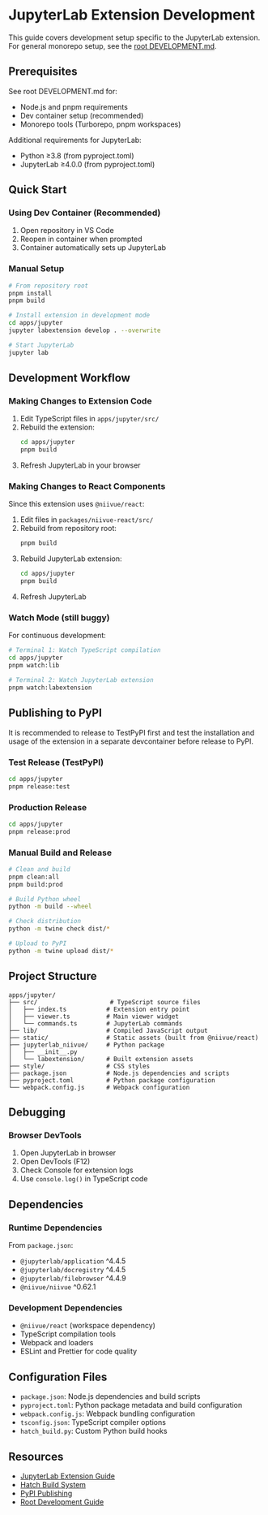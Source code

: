 # JupyterLab Extension Development

This guide covers development setup specific to the JupyterLab extension. For general monorepo setup, see the [root DEVELOPMENT.md](../../DEVELOPMENT.md).

## Prerequisites

See root DEVELOPMENT.md for:
- Node.js and pnpm requirements
- Dev container setup (recommended)
- Monorepo tools (Turborepo, pnpm workspaces)

Additional requirements for JupyterLab:
- Python ≥3.8 (from pyproject.toml)
- JupyterLab ≥4.0.0 (from pyproject.toml)

## Quick Start

### Using Dev Container (Recommended)

1. Open repository in VS Code
2. Reopen in container when prompted
3. Container automatically sets up JupyterLab

### Manual Setup

```bash
# From repository root
pnpm install
pnpm build

# Install extension in development mode
cd apps/jupyter
jupyter labextension develop . --overwrite

# Start JupyterLab
jupyter lab
```

## Development Workflow

### Making Changes to Extension Code

1. Edit TypeScript files in `apps/jupyter/src/`
2. Rebuild the extension:
   ```bash
   cd apps/jupyter
   pnpm build
   ```
3. Refresh JupyterLab in your browser

### Making Changes to React Components

Since this extension uses `@niivue/react`:

1. Edit files in `packages/niivue-react/src/`
2. Rebuild from repository root:
   ```bash
   pnpm build
   ```
3. Rebuild JupyterLab extension:
   ```bash
   cd apps/jupyter
   pnpm build
   ```
4. Refresh JupyterLab

### Watch Mode (still buggy)

For continuous development:

```bash
# Terminal 1: Watch TypeScript compilation
cd apps/jupyter
pnpm watch:lib

# Terminal 2: Watch JupyterLab extension
pnpm watch:labextension
```

## Publishing to PyPI

It is recommended to release to TestPyPI first and test the installation and usage of the extension in a separate devcontainer before release to PyPI.

### Test Release (TestPyPI)

```bash
cd apps/jupyter
pnpm release:test
```

### Production Release

```bash
cd apps/jupyter
pnpm release:prod
```

### Manual Build and Release

```bash
# Clean and build
pnpm clean:all
pnpm build:prod

# Build Python wheel
python -m build --wheel

# Check distribution
python -m twine check dist/*

# Upload to PyPI
python -m twine upload dist/*
```

## Project Structure

```
apps/jupyter/
├── src/                    # TypeScript source files
│   ├── index.ts           # Extension entry point
│   ├── viewer.ts          # Main viewer widget
│   └── commands.ts        # JupyterLab commands
├── lib/                   # Compiled JavaScript output
├── static/                # Static assets (built from @niivue/react)
├── jupyterlab_niivue/     # Python package
│   ├── __init__.py
│   └── labextension/      # Built extension assets
├── style/                 # CSS styles
├── package.json           # Node.js dependencies and scripts
├── pyproject.toml         # Python package configuration
└── webpack.config.js      # Webpack configuration
```

## Debugging

### Browser DevTools

1. Open JupyterLab in browser
2. Open DevTools (F12)
3. Check Console for extension logs
4. Use `console.log()` in TypeScript code

## Dependencies

### Runtime Dependencies

From `package.json`:
- `@jupyterlab/application` ^4.4.5
- `@jupyterlab/docregistry` ^4.4.5
- `@jupyterlab/filebrowser` ^4.4.9
- `@niivue/niivue` ^0.62.1

### Development Dependencies

- `@niivue/react` (workspace dependency)
- TypeScript compilation tools
- Webpack and loaders
- ESLint and Prettier for code quality

## Configuration Files

- `package.json`: Node.js dependencies and build scripts
- `pyproject.toml`: Python package metadata and build configuration
- `webpack.config.js`: Webpack bundling configuration
- `tsconfig.json`: TypeScript compiler options
- `hatch_build.py`: Custom Python build hooks

## Resources

- [JupyterLab Extension Guide](https://jupyterlab.readthedocs.io/en/stable/extension/extension_dev.html)
- [Hatch Build System](https://hatch.pypa.io/)
- [PyPI Publishing](https://packaging.python.org/tutorials/packaging-projects/)
- [Root Development Guide](../../DEVELOPMENT.md)
